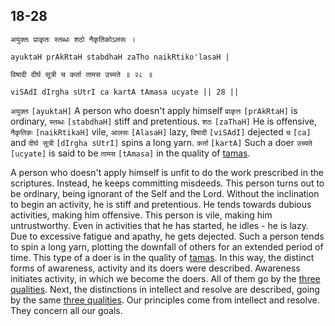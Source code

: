 ## 18-28


```shloka-sa
अयुक्तः प्राकृतः स्तब्धः शठो नैकृतिकोऽलसः ।
```
```shloka-sa-hk
ayuktaH prAkRtaH stabdhaH zaTho naikRtiko'lasaH |
```
```shloka-sa
विषादी दीर्घ सूत्री च कर्ता तामस उच्यते ॥ २८ ॥
```
```shloka-sa-hk
viSAdI dIrgha sUtrI ca kartA tAmasa ucyate || 28 ||
```

`अयुक्तः` `[ayuktaH]` A person who doesn't apply himself `प्राकृतः` `[prAkRtaH]` is ordinary, `स्तब्धः` `[stabdhaH]` stiff and pretentious. `शठः` `[zaThaH]` He is offensive, `नैकृतिकः` `[naikRtikaH]` vile, `आलसः` `[AlasaH]` lazy, `विषादी` `[viSAdI]` dejected `च` `[ca]` and `दीर्घ सूत्री` `[dIrgha sUtrI]` spins a long yarn. `कर्ता` `[kartA]` Such a doer `उच्यते` `[ucyate]` is said to be `तामस` `[tAmasa]` in the quality of [tamas](tamas).

A person who doesn't apply himself is unfit to do the work prescribed in the scriptures. Instead, he keeps committing misdeeds. This person turns out to be ordinary, being ignorant of the Self and the Lord. 
Without the inclination to begin an activity, he is stiff and pretentious. He tends towards dubious activities, making him offensive. This person is vile, making him untrustworthy. Even in activities that he has started, he idles - he is lazy. 
Due to excessive fatigue and apathy, he gets dejected. Such a person tends to spin a long yarn, plotting the downfall of others for an extended period of time. This type of a doer is in the quality of [tamas](tamas).
In this way, the distinct forms of awareness, activity and its doers were described. Awareness initiates activity, in which we become the doers. All of them go by the [three qualities](satva_rajas_tamas_effects). 
Next, the distinctions in intellect and resolve are described, going by the same [three qualities](satva_rajas_tamas_effects). Our principles come from intellect and resolve. They concern all our goals.

